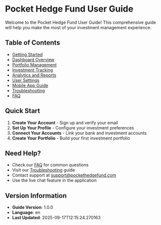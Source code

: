 # Pocket Hedge Fund User Guide

Welcome to the Pocket Hedge Fund User Guide! This comprehensive guide will help you make the most of your investment management experience.

## Table of Contents

- [Getting Started](getting_started.md)
- [Dashboard Overview](dashboard_overview.md)
- [Portfolio Management](portfolio_management.md)
- [Investment Tracking](investment_tracking.md)
- [Analytics and Reports](analytics_reports.md)
- [User Settings](user_settings.md)
- [Mobile App Guide](mobile_app.md)
- [Troubleshooting](troubleshooting.md)
- [FAQ](faq.md)

## Quick Start

1. **Create Your Account** - Sign up and verify your email
2. **Set Up Your Profile** - Configure your investment preferences
3. **Connect Your Accounts** - Link your bank and investment accounts
4. **Create Your Portfolio** - Build your first investment portfolio

## Need Help?

- Check our [FAQ](faq.md) for common questions
- Visit our [Troubleshooting](troubleshooting.md) guide
- Contact support at support@pockethedgefund.com
- Use the live chat feature in the application

## Version Information

- **Guide Version**: 1.0.0
- **Language**: en
- **Last Updated**: 2025-09-17T12:15:24.270163
